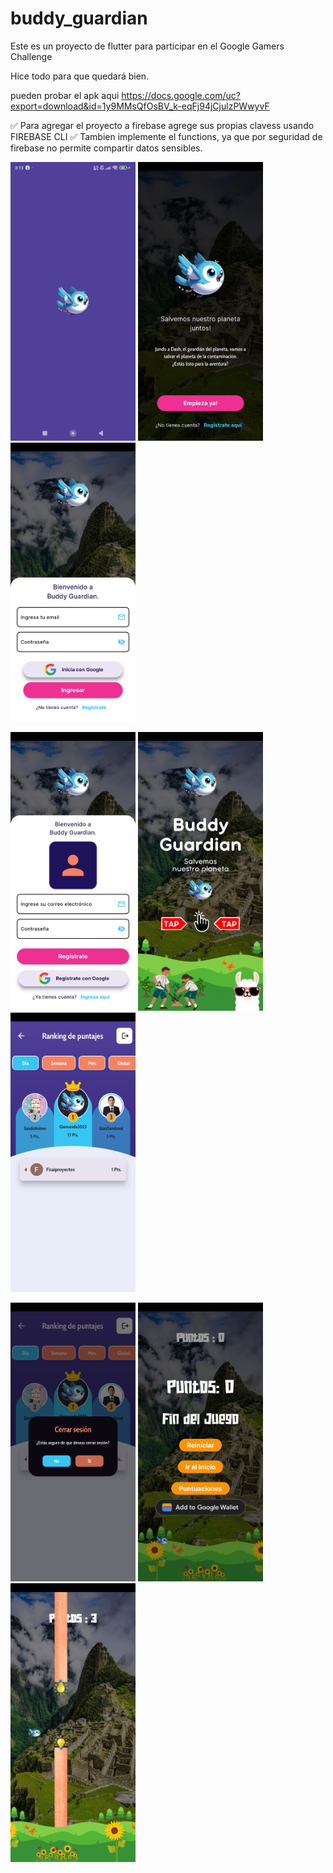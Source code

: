 # buddy_guardian

Este es un proyecto de flutter para participar en el Google Gamers Challenge

Hice todo para que quedará bien.

pueden probar el apk aqui https://docs.google.com/uc?export=download&id=1y9MMsQfOsBV_k-eqFj94jCjulzPWwyvF

✅ Para agregar el proyecto a firebase agrege sus propias clavess usando FIREBASE CLI
✅ Tambien implemente el functions, ya que por seguridad de firebase no permite compartir datos sensibles. 

<p float="left">
    <img src="/assets/screen/s1.jpg" width="200" />
    <img src="/assets/screen/s2.jpg" width="200" /> 
    <img src="/assets/screen/s3.jpg" width="200" /> 
</p>

<p float="left">
    <img src="/assets/screen/s4.jpg" width="200" />
    <img src="/assets/screen/s5.jpg" width="200" /> 
    <img src="/assets/screen/s6.jpg" width="200" /> 
</p>

<p float="left">
    <img src="/assets/screen/s7.jpg" width="200" />
    <img src="/assets/screen/s8.jpg" width="200" /> 
    <img src="/assets/screen/s9.jpg" width="200" /> 
</p>

